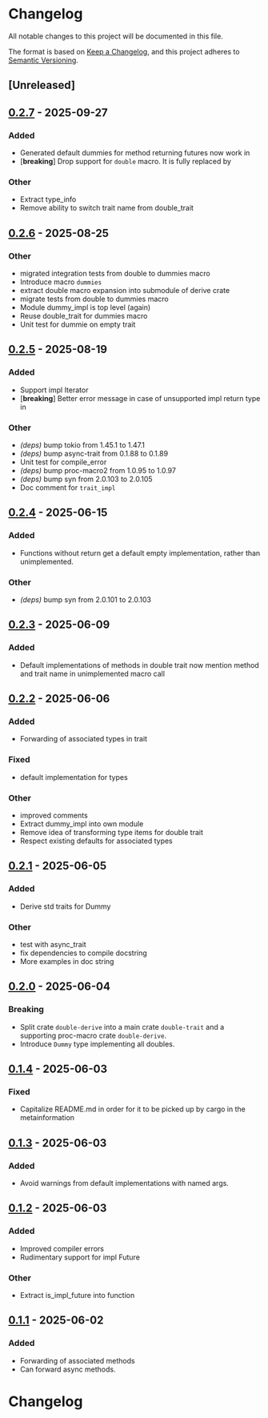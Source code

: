 # Changelog

All notable changes to this project will be documented in this file.

The format is based on [Keep a Changelog](https://keepachangelog.com/en/1.0.0/),
and this project adheres to [Semantic Versioning](https://semver.org/spec/v2.0.0.html).

## [Unreleased]

## [0.2.7](https://github.com/pacman82/double-trait/compare/v0.2.6...v0.2.7) - 2025-09-27

### Added

- Generated default dummies for method returning futures now work in
- [**breaking**] Drop support for `double` macro. It is fully replaced by

### Other

- Extract type_info
- Remove ability to switch trait name from double_trait

## [0.2.6](https://github.com/pacman82/double-trait/compare/v0.2.5...v0.2.6) - 2025-08-25

### Other

- migrated integration tests from double to dummies macro
- Introduce macro `dummies`
- extract double macro expansion into submodule of derive crate
- migrate tests from double to dummies macro
- Module dummy_impl is top level (again)
- Reuse double_trait for dummies macro
- Unit test for dummie on empty trait

## [0.2.5](https://github.com/pacman82/double-trait/compare/v0.2.4...v0.2.5) - 2025-08-19

### Added

- Support impl Iterator
- [**breaking**] Better error message in case of unsupported impl return type in

### Other

- *(deps)* bump tokio from 1.45.1 to 1.47.1
- *(deps)* bump async-trait from 0.1.88 to 0.1.89
- Unit test for compile_error
- *(deps)* bump proc-macro2 from 1.0.95 to 1.0.97
- *(deps)* bump syn from 2.0.103 to 2.0.105
- Doc comment for `trait_impl`

## [0.2.4](https://github.com/pacman82/double-trait/compare/v0.2.3...v0.2.4) - 2025-06-15

### Added

- Functions without return get a default empty implementation, rather than unimplemented.

### Other

- *(deps)* bump syn from 2.0.101 to 2.0.103

## [0.2.3](https://github.com/pacman82/double-trait/compare/v0.2.2...v0.2.3) - 2025-06-09

### Added

- Default implementations of methods in double trait now mention method and trait name in unimplemented macro call

## [0.2.2](https://github.com/pacman82/double-trait/compare/v0.2.1...v0.2.2) - 2025-06-06

### Added

- Forwarding of associated types in trait

### Fixed

- default implementation for types

### Other

- improved comments
- Extract dummy_impl into own module
- Remove idea of transforming type items for double trait
- Respect existing defaults for associated types

## [0.2.1](https://github.com/pacman82/double-trait/compare/v0.2.0...v0.2.1) - 2025-06-05

### Added

- Derive std traits for Dummy

### Other

- test with async_trait
- fix dependencies to compile docstring
- More examples in doc string

## [0.2.0](https://github.com/pacman82/double-derive/compare/v0.1.3...v0.2.0) - 2025-06-04

### Breaking

- Split crate `double-derive` into a main crate `double-trait` and a supporting proc-macro crate `double-derive`.
- Introduce `Dummy` type implementing all doubles.

## [0.1.4](https://github.com/pacman82/double-derive/compare/v0.1.3...v0.1.4) - 2025-06-03

### Fixed

- Capitalize README.md in order for it to be picked up by cargo in the metainformation

## [0.1.3](https://github.com/pacman82/double-derive/compare/v0.1.2...v0.1.3) - 2025-06-03

### Added

- Avoid warnings from default implementations with named args.

## [0.1.2](https://github.com/pacman82/double-derive/compare/v0.1.1...v0.1.2) - 2025-06-03

### Added

- Improved compiler errors
- Rudimentary support for impl Future

### Other

- Extract is_impl_future into function

## [0.1.1](https://github.com/pacman82/double-derive/compare/v0.1.0...v0.1.1) - 2025-06-02

### Added

- Forwarding of associated methods
- Can forward async methods.
# Changelog